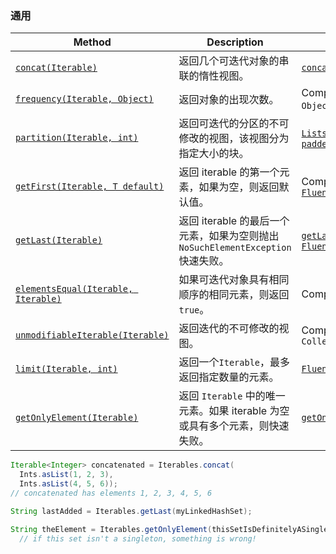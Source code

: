 ### 通用

| Method                                                       | Description                                                  | See Also                                                     |
| ------------------------------------------------------------ | ------------------------------------------------------------ | ------------------------------------------------------------ |
| [`concat(Iterable)`](http://google.github.io/guava/releases/snapshot/api/docs/com/google/common/collect/Iterables.html#concat-java.lang.Iterable-) | 返回几个可迭代对象的串联的惰性视图。                         | [`concat(Iterable...)`](http://google.github.io/guava/releases/snapshot/api/docs/com/google/common/collect/Iterables.html#concat-java.lang.Iterable...-) |
| [`frequency(Iterable, Object)`](http://google.github.io/guava/releases/snapshot/api/docs/com/google/common/collect/Iterables.html#frequency-java.lang.Iterable-java.lang.Object-) | 返回对象的出现次数。                                         | Compare `Collections.frequency(Collection, Object)`; see [`Multiset`](https://github.com/google/guava/wiki/NewCollectionTypesExplained#Multiset) |
| [`partition(Iterable, int)`](http://google.github.io/guava/releases/snapshot/api/docs/com/google/common/collect/Iterables.html#partition-java.lang.Iterable-int-) | 返回可迭代的分区的不可修改的视图，该视图分为指定大小的块。   | [`Lists.partition(List, int)`](http://google.github.io/guava/releases/snapshot/api/docs/com/google/common/collect/Lists.html#partition-java.util.List-int-), [`paddedPartition(Iterable, int)`](http://google.github.io/guava/releases/snapshot/api/docs/com/google/common/collect/Iterables.html#paddedPartition-java.lang.Iterable-int-) |
| [`getFirst(Iterable, T default)`](http://google.github.io/guava/releases/snapshot/api/docs/com/google/common/collect/Iterables.html#getFirst-java.lang.Iterable-T-) | 返回 iterable 的第一个元素，如果为空，则返回默认值。         | Compare `Iterable.iterator().next()`, [`FluentIterable.first()`](http://google.github.io/guava/releases/snapshot/api/docs/com/google/common/collect/FluentIterable.html#first--) |
| [`getLast(Iterable)`](http://google.github.io/guava/releases/snapshot/api/docs/com/google/common/collect/Iterables.html#getLast-java.lang.Iterable-) | 返回 iterable 的最后一个元素，如果为空则抛出 `NoSuchElementException` 快速失败。 | [`getLast(Iterable, T default)`](http://google.github.io/guava/releases/snapshot/api/docs/com/google/common/collect/Iterables.html#getLast-java.lang.Iterable-T-), [`FluentIterable.last()`](http://google.github.io/guava/releases/snapshot/api/docs/com/google/common/collect/FluentIterable.html#last--) |
| [`elementsEqual(Iterable, Iterable)`](http://google.github.io/guava/releases/snapshot/api/docs/com/google/common/collect/Iterables.html#elementsEqual-java.lang.Iterable-java.lang.Iterable-) | 如果可迭代对象具有相同顺序的相同元素，则返回 `true`。        | Compare `List.equals(Object)`                                |
| [`unmodifiableIterable(Iterable)`](http://google.github.io/guava/releases/snapshot/api/docs/com/google/common/collect/Iterables.html#unmodifiableIterable-java.lang.Iterable-) | 返回迭代的不可修改的视图。                                   | Compare `Collections.unmodifiableCollection(Collection)`     |
| [`limit(Iterable, int)`](http://google.github.io/guava/releases/snapshot/api/docs/com/google/common/collect/Iterables.html#limit-java.lang.Iterable-int-) | 返回一个`Iterable`，最多返回指定数量的元素。                 | [`FluentIterable.limit(int)`](http://google.github.io/guava/releases/snapshot/api/docs/com/google/common/collect/FluentIterable.html#limit-int-) |
| [`getOnlyElement(Iterable)`](http://google.github.io/guava/releases/snapshot/api/docs/com/google/common/collect/Iterables.html#getOnlyElement-java.lang.Iterable-) | 返回 `Iterable` 中的唯一元素。如果 iterable 为空或具有多个元素，则快速失败。 | [`getOnlyElement(Iterable, T default)`](http://google.github.io/guava/releases/snapshot/api/docs/com/google/common/collect/Iterables.html#getOnlyElement-java.lang.Iterable-T-) |

```java
Iterable<Integer> concatenated = Iterables.concat(
  Ints.asList(1, 2, 3),
  Ints.asList(4, 5, 6));
// concatenated has elements 1, 2, 3, 4, 5, 6

String lastAdded = Iterables.getLast(myLinkedHashSet);

String theElement = Iterables.getOnlyElement(thisSetIsDefinitelyASingleton);
  // if this set isn't a singleton, something is wrong!
```

